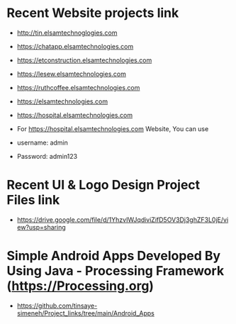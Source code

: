 # Recent Website projects link
- http://tin.elsamtechnoglogies.com
- https://chatapp.elsamtechnologies.com
- https://etconstruction.elsamtechnologies.com
- https://lesew.elsamtechnologies.com
- https://ruthcoffee.elsamtechnologies.com
- https://elsamtechnologies.com
- https://hospital.elsamtechnologies.com

- For https://hospital.elsamtechnologies.com Website, You can use 
- username: admin
- Password: admin123

# Recent UI & Logo Design Project Files link
- https://drive.google.com/file/d/1YhzvIWJqdiviZifD5OV3Dj3ghZF3L0jE/view?usp=sharing

# Simple Android Apps Developed By Using Java - Processing Framework (https://Processing.org)
- https://github.com/tinsaye-simeneh/Project_links/tree/main/Android_Apps
